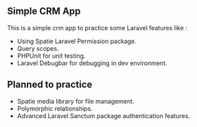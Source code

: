## Simple CRM App

This is a simple crm app to practice some Laravel features like :

- Using Spatie Laravel Permission package.
- Query scopes.
- PHPUnit for unit testing.
- Laravel Debugbar for debugging in dev environment.

## Planned to practice

- Spatie media library for file management.
- Polymorphic relationships.
- Advanced Laravel Sanctum package authentication features.